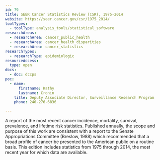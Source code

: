 ```yaml
---
id: 79
title: SEER Cancer Statistics Review (CSR), 1975-2014
website: https://seer.cancer.gov/csr/1975_2014/
toolTypes:
  - toolType: analysis_tools/statistical_software
researchAreas:
  - researchArea: cancer_public_health
  - researchArea: cancer_health_disparities
  - researchArea: cancer_statistics
researchTypes:
  - researchType: epidemiologic
resourceAccess:
  type: open
docs:
  - doc: dccps
poc:
  - name:
      firstname: Kathy
      lastname: Cronin
    title: Deputy Associate Director, Surveillance Research Program
    phone: 240-276-6836

---
```

A report of the most recent cancer incidence, mortality, survival, prevalence, and lifetime risk statistics. Published annually, the scope and purpose of this work are consistent with a report to the Senate Appropriations Committee (Breslow, 1988) which recommended that a broad profile of cancer be presented to the American public on a routine basis. This edition includes statistics from 1975 through 2014, the most recent year for which data are available.
